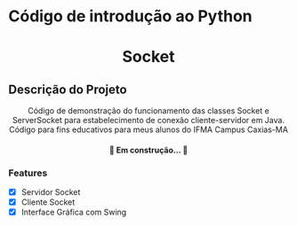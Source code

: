 # Código de introdução ao Python
<h1 align="center">Socket</h1>

## Descrição do Projeto
<p align="center">
Código de demonstração do  funcionamento das classes Socket e ServerSocket para estabelecimento de conexão cliente-servidor em Java.
Código para fins educativos para meus alunos do IFMA Campus Caxias-MA
</p>

<h4 align="center"> 
	🚧  Em construção...  🚧
</h4>

### Features

- [x] Servidor Socket
- [x] Cliente Socket
- [x] Interface Gráfica com Swing
